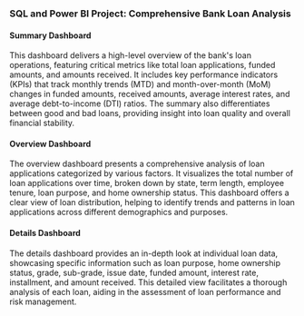 ### SQL and Power BI Project: Comprehensive Bank Loan Analysis

#### Summary Dashboard
This dashboard delivers a high-level overview of the bank's loan operations, featuring critical metrics like total loan applications, funded amounts, and amounts received. It includes key performance indicators (KPIs) that track monthly trends (MTD) and month-over-month (MoM) changes in funded amounts, received amounts, average interest rates, and average debt-to-income (DTI) ratios. The summary also differentiates between good and bad loans, providing insight into loan quality and overall financial stability.

#### Overview Dashboard
The overview dashboard presents a comprehensive analysis of loan applications categorized by various factors. It visualizes the total number of loan applications over time, broken down by state, term length, employee tenure, loan purpose, and home ownership status. This dashboard offers a clear view of loan distribution, helping to identify trends and patterns in loan applications across different demographics and purposes.

#### Details Dashboard
The details dashboard provides an in-depth look at individual loan data, showcasing specific information such as loan purpose, home ownership status, grade, sub-grade, issue date, funded amount, interest rate, installment, and amount received. This detailed view facilitates a thorough analysis of each loan, aiding in the assessment of loan performance and risk management.

